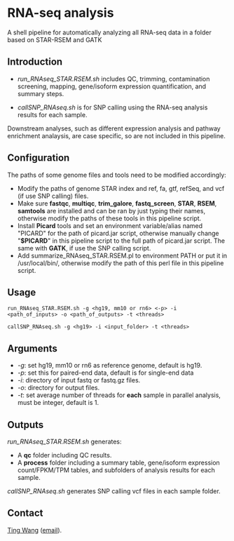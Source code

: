 # RNA-seq analysis
A shell pipeline for automatically analyzing all RNA-seq data in a folder based on STAR-RSEM and GATK

## Introduction

* *run_RNAseq_STAR.RSEM.sh* includes QC, trimming, contamination screening, mapping, gene/isoform expression quantification, and summary steps.

* *callSNP_RNAseq.sh* is for SNP calling using the RNA-seq analysis results for each sample.

Downstream analyses, such as different expression analysis and pathway enrichment analaysis, are case specific, so are not included in this pipeline.

## Configuration
The paths of some genome files and tools need to be modified accordingly:
* Modify the paths of genome STAR index and ref, fa, gtf, refSeq, and vcf (if use SNP calling) files.
* Make sure **fastqc**, **multiqc**, **trim_galore**, **fastq_screen**, **STAR**, **RSEM**, **samtools** are installed and can be ran by just typing their names, otherwise modify the paths of these tools in this pipeline script.
* Install **Picard** tools and set an environment variable/alias named "PICARD" for the path of picard.jar script, otherwise manually change "**$PICARD**" in this pipeline script to the full path of picard.jar script. The same with **GATK**, if use the SNP calling script. 
* Add summarize_RNAseq_STAR.RSEM.pl to environment PATH or put it in /usr/local/bin/, otherwise modify the path of this perl file in this pipeline script.

## Usage
```
run_RNAseq_STAR.RSEM.sh -g <hg19, mm10 or rn6> <-p> -i <path_of_inputs> -o <path_of_outputs> -t <threads>

callSNP_RNAseq.sh -g <hg19> -i <input_folder> -t <threads>
```

## Arguments
* *-g*: set hg19, mm10 or rn6 as reference genome, default is hg19.
* *-p*: set this for paired-end data, default is for single-end data
* *-i*: directory of input fastq or fastq.gz files.
* *-o*: directory for output files.
* *-t*: set average number of threads for **each** sample in parallel analysis, must be integer, default is 1.

## Outputs
*run_RNAseq_STAR.RSEM.sh* generates:
* A **qc** folder including QC results.
* A **process** folder including a summary table, gene/isoform expression count/FPKM/TPM tables, and subfolders of analysis results for each sample.

*callSNP_RNAseq.sh* generates SNP calling vcf files in each sample folder.

## Contact
[Ting Wang](http://wt2015-github.github.io/) ([email](wang9ting@gmail.com)).
